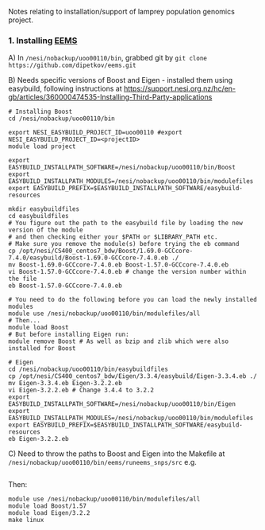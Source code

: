 Notes relating to installation/support of lamprey population genomics project.

### 1. Installing [EEMS](https://github.com/dipetkov/eems)

A) In `/nesi/nobackup/uoo00110/bin`, grabbed git by `git clone https://github.com/dipetkov/eems.git`

B) Needs specific versions of Boost and Eigen - installed them using easybuild, following instructions at https://support.nesi.org.nz/hc/en-gb/articles/360000474535-Installing-Third-Party-applications
```
# Installing Boost
cd /nesi/nobackup/uoo00110/bin

export NESI_EASYBUILD_PROJECT_ID=uoo00110 #export NESI_EASYBUILD_PROJECT_ID=<projectID> 
module load project

export EASYBUILD_INSTALLPATH_SOFTWARE=/nesi/nobackup/uoo00110/bin/Boost
export EASYBUILD_INSTALLPATH_MODULES=/nesi/nobackup/uoo00110/bin/modulefiles
export EASYBUILD_PREFIX=$EASYBUILD_INSTALLPATH_SOFTWARE/easybuild-resources  

mkdir easybuildfiles
cd easybuildfiles
# You figure out the path to the easybuild file by loading the new version of the module
# and then checking either your $PATH or $LIBRARY_PATH etc.
# Make sure you remove the module(s) before trying the eb command
cp /opt/nesi/CS400_centos7_bdw/Boost/1.69.0-GCCcore-7.4.0/easybuild/Boost-1.69.0-GCCcore-7.4.0.eb ./
mv Boost-1.69.0-GCCcore-7.4.0.eb Boost-1.57.0-GCCcore-7.4.0.eb
vi Boost-1.57.0-GCCcore-7.4.0.eb # change the version number within the file
eb Boost-1.57.0-GCCcore-7.4.0.eb

# You need to do the following before you can load the newly installed modules
module use /nesi/nobackup/uoo00110/bin/modulefiles/all
# Then...
module load Boost
# But before installing Eigen run:
module remove Boost # As well as bzip and zlib which were also installed for Boost

# Eigen
cd /nesi/nobackup/uoo00110/bin/easybuildfiles
cp /opt/nesi/CS400_centos7_bdw/Eigen/3.3.4/easybuild/Eigen-3.3.4.eb ./
mv Eigen-3.3.4.eb Eigen-3.2.2.eb
vi Eigen-3.2.2.eb # Change 3.4.4 to 3.2.2
export EASYBUILD_INSTALLPATH_SOFTWARE=/nesi/nobackup/uoo00110/bin/Eigen
export EASYBUILD_INSTALLPATH_MODULES=/nesi/nobackup/uoo00110/bin/modulefiles
export EASYBUILD_PREFIX=$EASYBUILD_INSTALLPATH_SOFTWARE/easybuild-resources 
eb Eigen-3.2.2.eb 

```
C) Need to throw the paths to Boost and Eigen into the Makefile at `/nesi/nobackup/uoo00110/bin/eems/runeems_snps/src` e.g.
```

```
Then:
```
module use /nesi/nobackup/uoo00110/bin/modulefiles/all
module load Boost/1.57
module load Eigen/3.2.2
make linux
```


